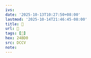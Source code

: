 ```yaml
---
ivs:
date: '2025-10-13T10:27:50+08:00'
lastmod: '2025-10-14T21:46:45-08:00'
title: 􄟈
url: 􄟈
tags: [𤯐]
hex: 24BD0
src: DCCV
note:
---
```

